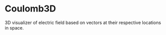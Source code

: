 # Coulomb3D
3D visualizer of electric field based on vectors at their respective locations in space.
